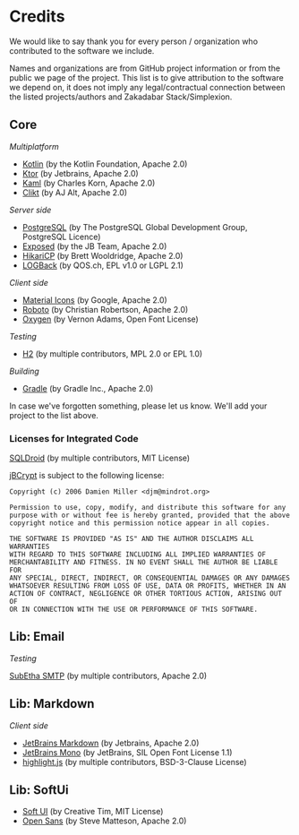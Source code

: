 # Credits

We would like to say thank you for every person / organization who contributed to the software we include.

Names and organizations are from GitHub project information or from the public we page of the project.
This list is to give attribution to the software we depend on, it does not imply any legal/contractual
connection between the listed projects/authors and Zakadabar Stack/Simplexion.

## Core

*Multiplatform*

* [Kotlin](https://kotlinlang.org) (by the Kotlin Foundation, Apache 2.0)
* [Ktor](https://ktor.io) (by Jetbrains, Apache 2.0)
* [Kaml](https://www.kotlinresources.com/library/kaml/) (by Charles Korn, Apache 2.0)
* [Clikt](https://github.com/ajalt/clikt) (by AJ Alt, Apache 2.0)

*Server side*

* [PostgreSQL](https://www.postgresql.org) (by The PostgreSQL Global Development Group, PostgreSQL Licence)
* [Exposed](https://github.com/JetBrains/Exposed) (by the JB Team, Apache 2.0)
* [HikariCP](https://github.com/brettwooldridge/HikariCP) (by Brett Wooldridge, Apache 2.0)
* [LOGBack](http://logback.qos.ch) (by QOS.ch, EPL v1.0 or LGPL 2.1)

*Client side*

* [Material Icons](https://material.io) (by Google, Apache 2.0)
* [Roboto](https://github.com/googlefonts/roboto) (by Christian Robertson, Apache 2.0)
* [Oxygen](https://github.com/vernnobile/oxygenFont) (by Vernon Adams, Open Font License)

*Testing*

* [H2](https://www.h2database.com/) (by multiple contributors, MPL 2.0 or EPL 1.0)

*Building*

* [Gradle](https://gradle.org) (by Gradle Inc., Apache 2.0)

In case we've forgotten something, please let us know. We'll add your project to the list above.

### Licenses for Integrated Code

[SQLDroid](https://github.com/SQLDroid/SQLDroid) (by multiple contributors, MIT License)

[jBCrypt](https://github.com/jeremyh/jBCrypt) is subject to the following license:

```text  
Copyright (c) 2006 Damien Miller <djm@mindrot.org>

Permission to use, copy, modify, and distribute this software for any
purpose with or without fee is hereby granted, provided that the above
copyright notice and this permission notice appear in all copies.

THE SOFTWARE IS PROVIDED "AS IS" AND THE AUTHOR DISCLAIMS ALL WARRANTIES
WITH REGARD TO THIS SOFTWARE INCLUDING ALL IMPLIED WARRANTIES OF
MERCHANTABILITY AND FITNESS. IN NO EVENT SHALL THE AUTHOR BE LIABLE FOR
ANY SPECIAL, DIRECT, INDIRECT, OR CONSEQUENTIAL DAMAGES OR ANY DAMAGES
WHATSOEVER RESULTING FROM LOSS OF USE, DATA OR PROFITS, WHETHER IN AN
ACTION OF CONTRACT, NEGLIGENCE OR OTHER TORTIOUS ACTION, ARISING OUT OF
OR IN CONNECTION WITH THE USE OR PERFORMANCE OF THIS SOFTWARE.
```

## Lib: Email

*Testing*

[SubEtha SMTP](https://github.com/voodoodyne/subethasmtp) (by multiple contributors, Apache 2.0)

## Lib: Markdown

*Client side*

* [JetBrains Markdown](https://github.com/JetBrains/markdown) (by Jetbrains, Apache 2.0)
* [JetBrains Mono](https://www.jetbrains.com/lp/mono/) (by JetBrains, SIL Open Font License 1.1)
* [highlight.js](https://highlightjs.org) (by multiple contributors, BSD-3-Clause License)

## Lib: SoftUi

* [Soft UI](https://www.creative-tim.com/product/soft-ui-dashboard-react) (by Creative Tim, MIT License)
* [Open Sans](https://fonts.google.com/specimen/Open+Sans) (by Steve Matteson, Apache 2.0)